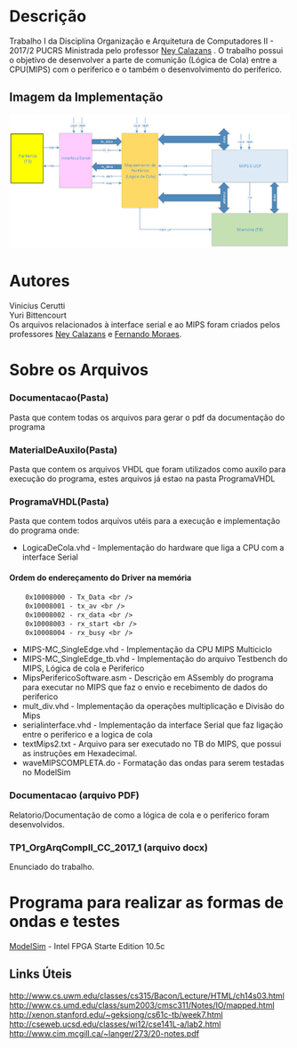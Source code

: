 # Descrição #
Trabalho I da Disciplina Organização e Arquitetura de Computadores II - 2017/2 PUCRS Ministrada pelo professor [Ney Calazans](http://www.inf.pucrs.br/calazans/) . O trabalho possui o objetivo de desenvolver a parte de comunição (Lógica de Cola) entre a CPU(MIPS) com o periferico e o  também o desenvolvimento do periferico.
## Imagem da Implementação ##
<p align="center">
  <img src="https://github.com/viniCerutti/T1-Organizacao-e-Arquitetura-de-Computadores-II/blob/master/Documentacao/modelagemT1.png">
</p>

# Autores #
Vinicius Cerutti<br/>
Yuri Bittencourt<br/>
Os arquivos relacionados à interface serial e ao MIPS foram criados pelos professores [Ney Calazans](http://www.inf.pucrs.br/calazans/) e [Fernando Moraes](https://www.inf.pucrs.br/moraes/).
# Sobre os Arquivos
 ### Documentacao(Pasta) ###
 Pasta que contem todas os arquivos para gerar o pdf da documentação do programa
 ### MaterialDeAuxilo(Pasta) ###
 Pasta que contem os arquivos VHDL que foram utilizados como auxilo para execução do programa, estes arquivos já estao na pasta ProgramaVHDL
 ### ProgramaVHDL(Pasta) ###
 Pasta que contem todos arquivos utéis para a execução e implementação do programa onde:
* LogicaDeCola.vhd - Implementação do hardware que liga a CPU com a interface Serial
#### Ordem do endereçamento do Driver na memória ####

        0x10008000 - Tx_Data <br />
        0x10008001 - tx_av <br />
        0x10008002 - rx_data <br />
        0x10008003 - rx_start <br />
        0x10008004 - rx_busy <br />

* MIPS-MC_SingleEdge.vhd - Implementação da CPU MIPS Multiciclo
* MIPS-MC_SingleEdge_tb.vhd - Implementação do arquivo Testbench do MIPS, Lógica de cola e Periferico
* MipsPerifericoSoftware.asm - Descrição em ASsembly do programa para executar no MIPS que faz o envio e recebimento de dados do periferico
* mult_div.vhd - Implementação da operações multiplicação e Divisão do Mips
* serialinterface.vhd - Implementação da interface Serial que faz ligação entre o periferico e a logica de cola
* textMips2.txt  - Arquivo para ser executado no TB do MIPS, que possui as instruções em Hexadecimal.
* waveMIPSCOMPLETA.do - Formatação das ondas para serem testadas no ModelSim
 ### Documentacao (arquivo PDF) ###
 Relatorio/Documentação de como a lógica de cola e o periferico foram desenvolvidos.
 ### TP1_OrgArqCompII_CC_2017_1 (arquivo docx) ###
 Enunciado do trabalho.

# Programa para realizar as formas de ondas e testes #
[ModelSim](https://www.altera.com/products/design-software/model---simulation/modelsim-altera-software.html) - Intel FPGA Starte Edition 10.5c

## Links Úteis ##

http://www.cs.uwm.edu/classes/cs315/Bacon/Lecture/HTML/ch14s03.html<br/>
http://www.cs.umd.edu/class/sum2003/cmsc311/Notes/IO/mapped.html<br/>
http://xenon.stanford.edu/~geksiong/cs61c-tb/week7.html<br/>
http://cseweb.ucsd.edu/classes/wi12/cse141L-a/lab2.html<br/>
http://www.cim.mcgill.ca/~langer/273/20-notes.pdf<br/>
